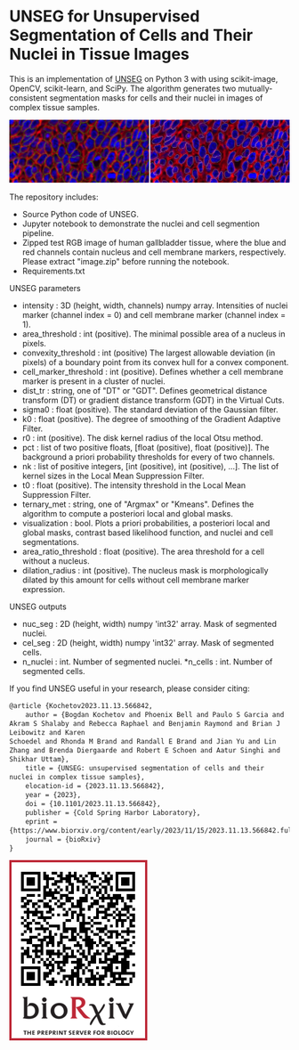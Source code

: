 # UNSEG for Unsupervised Segmentation of Cells and Their Nuclei in Tissue Images

This is an implementation of [UNSEG](https://www.biorxiv.org/content/10.1101/2023.11.13.566842v1) on Python 3 with using  scikit-image, OpenCV, scikit-learn, and SciPy. The algorithm generates two mutually-consistent segmentation masks for cells and their nuclei in images of complex tissue samples. 

![Segmentation Example](content/unseg_segmentation.png)

The repository includes:
* Source Python code of UNSEG.
* Jupyter notebook to demonstrate the nuclei and cell segmention pipeline.
* Zipped test RGB image of human gallbladder tissue, where the blue and red channels contain nucleus and cell membrane markers, respectively. Please extract "image.zip" before running the notebook.
* Requirements.txt

UNSEG parameters
* intensity : 3D (height, width, channels) numpy array.
        Intensities of nuclei marker (channel index = 0) and cell membrane marker (channel index = 1).
* area_threshold : int (positive).
        The minimal possible area of a nucleus in pixels.
* convexity_threshold : int (positive)
        The largest allowable deviation (in pixels) of a boundary point from its convex hull for a convex component.
* cell_marker_threshold : int (positive).
        Defines whether a cell membrane marker is present in a cluster of nuclei.
* dist_tr : string, one of "DT" or "GDT".
        Defines geometrical distance transform (DT) or gradient distance transform (GDT) in the Virtual Cuts.
* sigma0 : float (positive).
        The standard deviation of the Gaussian filter.
* k0 : float (positive).
        The degree of smoothing of the Gradient Adaptive Filter.
* r0 : int (positive).
        The disk kernel radius of the local Otsu method.
* pct : list of two positive floats, [float (positive), float (positive)].
        The background a priori probability thresholds for every of two channels.
* nk : list of positive integers, [int (positive), int (positive), ...].
        The list of kernel sizes in the Local Mean Suppression Filter.
* t0 : float (positive).
        The intensity threshold in the Local Mean Suppression Filter.
* ternary_met : string, one of "Argmax" or "Kmeans".
        Defines the algorithm to compute a posteriori local and global masks.
* visualization : bool.
        Plots a priori probabilities, a posteriori local and global masks, contrast based likelihood function, and nuclei and cell segmentations.
* area_ratio_threshold : float (positive).
        The area threshold for a cell without a nucleus.
* dilation_radius : int (positive).
        The nucleus mask is morphologically dilated by this amount for cells without cell membrane marker expression.

UNSEG outputs
* nuc_seg : 2D (height, width) numpy 'int32' array.
        Mask of segmented nuclei.
* cel_seg : 2D (height, width) numpy 'int32' array.
        Mask of segmented cells.
* n_nuclei : int.
        Number of segmented nuclei.
*n_cells : int.
        Number of segmented cells.

If you find UNSEG useful in your research, please consider citing:
```
@article {Kochetov2023.11.13.566842,
	author = {Bogdan Kochetov and Phoenix Bell and Paulo S Garcia and Akram S Shalaby and Rebecca Raphael and Benjamin Raymond and Brian J Leibowitz and Karen
Schoedel and Rhonda M Brand and Randall E Brand and Jian Yu and Lin Zhang and Brenda Diergaarde and Robert E Schoen and Aatur Singhi and Shikhar Uttam},
	title = {UNSEG: unsupervised segmentation of cells and their nuclei in complex tissue samples},
	elocation-id = {2023.11.13.566842},
	year = {2023},
	doi = {10.1101/2023.11.13.566842},
	publisher = {Cold Spring Harbor Laboratory},
	eprint = {https://www.biorxiv.org/content/early/2023/11/15/2023.11.13.566842.full.pdf},
	journal = {bioRxiv}
}
```
![Segmentation Example](content/qr_img.png)

